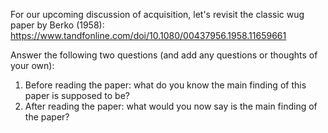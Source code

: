 For our upcoming discussion of acquisition, let's revisit the classic wug paper by Berko (1958): <https://www.tandfonline.com/doi/10.1080/00437956.1958.11659661>

Answer the following two questions (and add any questions or thoughts of your own):

1. Before reading the paper: what do you know the main finding of this paper is supposed to be?
2. After reading the paper: what would you now say is the main finding of the paper?
